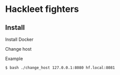 Hackleet fighters
================

## Install

Install Docker

Change host

Example

```shell script
$ bash ./change_host 127.0.0.1:8080 hf.local:8081
```